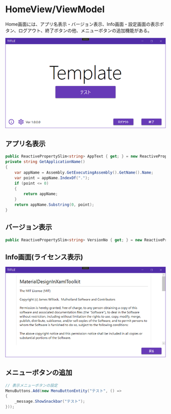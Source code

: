 # HomeView/ViewModel

Home画面には、アプリ名表示・バージョン表示、Info画面・設定画面の表示ボタン、ログアウト、終了ボタンの他、メニューボタンの追加機能がある。

![image.png](assets/image%203.png)

## アプリ名表示

```csharp
public ReactivePropertySlim<string> AppText { get; } = new ReactivePropertySlim<string>();
private string GetApplicationName()
{
    var appName = Assembly.GetExecutingAssembly().GetName().Name;
    var point = appName.IndexOf(".");
    if (point <= 0)
    {
        return appName;
    }
    return appName.Substring(0, point);
}
```

## バージョン表示

```csharp
public ReactivePropertySlim<string> VersionNo { get; } = new ReactivePropertySlim<string>("Ver " + Assembly.GetExecutingAssembly().GetName().Version);
```

## Info画面(ライセンス表示)

![image.png](assets/image%204.png)

## メニューボタンの追加

```csharp
// 表示メニューボタンの設定
MenuButtons.Add(new MenuButtonEntity("テスト", () =>
{
    _message.ShowSnackbar("テスト");
}));
```